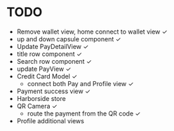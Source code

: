 # TODO

- Remove wallet view, home connect to wallet view ✓
- up and down capsule component ✓
- Update PayDetailView ✓
- title row component ✓
- Search row component ✓
- update PayView ✓
- Credit Card Model ✓
  - connect both Pay and Profile view ✓
- Payment success view ✓
- Harborside store
- QR Camera ✓
  - route the payment from the QR code ✓
- Profile additional views
